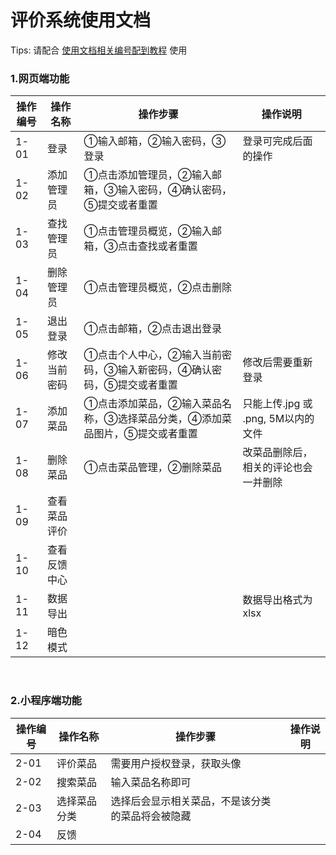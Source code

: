 
# 评价系统使用文档
Tips: 请配合 <u>使用文档相关编号配到教程</u> 使用


### 1.网页端功能
|  操作编号 | 操作名称  | 操作步骤 | 操作说明 |
| ------------ | ------------ | ------------ | ------------  |
| 1-01  | 登录  | ①输入邮箱，②输入密码，③登录 | 登录可完成后面的操作 |
| 1-02  | 添加管理员  | ①点击添加管理员，②输入邮箱，③输入密码，④确认密码，⑤提交或者重置 | |
| 1-03  | 查找管理员  | ①点击管理员概览，②输入邮箱，③点击查找或者重置  | |
| 1-04  | 删除管理员  | ①点击管理员概览，②点击删除 | |
| 1-05  | 退出登录  | ①点击邮箱，②点击退出登录 | |
| 1-06  | 修改当前密码  | ①点击个人中心，②输入当前密码，③输入新密码，④确认密码，⑤提交或者重置 | 修改后需要重新登录 |
| 1-07  | 添加菜品  | ①点击添加菜品，②输入菜品名称，③选择菜品分类，④添加菜品图片，⑤提交或者重置 | 只能上传.jpg 或 .png, 5M以内的文件 |
| 1-08  | 删除菜品  | ①点击菜品管理，②删除菜品 | 改菜品删除后，相关的评论也会一并删除 |
| 1-09  | 查看菜品评价  |  |
| 1-10  | 查看反馈中心  |  |
| 1-11  | 数据导出  | |数据导出格式为 xlsx |
| 1-12  | 暗色模式  | | |

<br/>

### 2.小程序端功能
|  操作编号 | 操作名称  | 操作步骤 | 操作说明 |
| ------------ | ------------ | ------------ | ------------ |
| 2-01 | 评价菜品| 需要用户授权登录，获取头像 |
| 2-02 | 搜索菜品| 输入菜品名称即可 |
| 2-03 | 选择菜品分类| 选择后会显示相关菜品，不是该分类的菜品将会被隐藏 |
| 2-04 | 反馈|  |

<br/>
<!--stackedit_data:
eyJoaXN0b3J5IjpbMjAyMjEwODA5OSwxMTM3MTg2NzY4LDEzOT
YyMDY2MTQsMTc4MjkzMDg5Ml19
-->